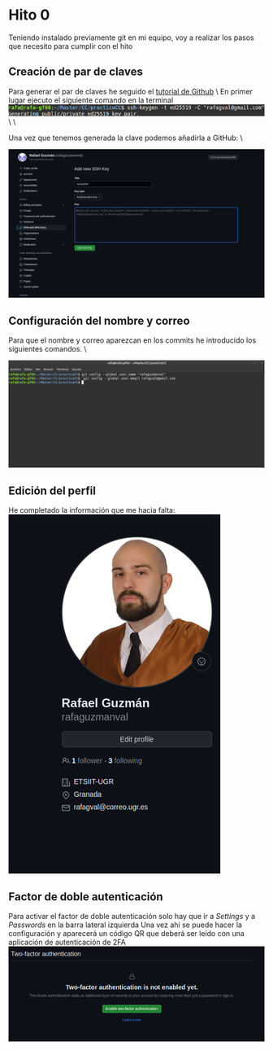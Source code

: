 # Hito 0

Teniendo instalado previamente git en mi equipo, voy a realizar los pasos que necesito para cumplir con el hito

## Creación de par de claves

Para generar el par de claves he seguido el [tutorial de Github](https://docs.github.com/es/authentication/connecting-to-github-with-ssh/generating-a-new-ssh-key-and-adding-it-to-the-ssh-agent) \ 
En primer lugar ejecuto el siguiente comando en la terminal \
![generacion de la clave](/docs/imgs/generandoclave.png) \ \

Una vez que tenemos generada la clave podemos añadirla a GitHub: \

![nueva SSH](/docs/imgs/nuevaSSH.png)



## Configuración del nombre y correo

Para que el nombre y correo aparezcan en los commits he introducido los siguientes comandos. \

![configuracion nombre y correo](/docs/imgs/gitconfigs.png)

## Edición del perfil
He completado la información que me hacia falta: \
![edicion perfil](/docs/imgs/perfil.png)

## Factor de doble autenticación
Para activar el factor de doble autenticación solo hay que ir a *Settings* y a *Passwords* en la barra lateral izquierda
Una vez ahí se puede hacer la configuración y aparecerá un código QR que deberá ser leído con una aplicación de autenticación de 2FA\
![factor configuracion](/docs/imgs/twofactor.png)



